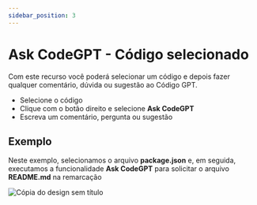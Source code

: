 ```yaml
---
sidebar_position: 3
---
```


# Ask CodeGPT - Código selecionado

Com este recurso você poderá selecionar um código e depois fazer qualquer comentário, dúvida ou sugestão ao Código GPT.

- Selecione o código
- Clique com o botão direito e selecione **Ask CodeGPT**
- Escreva um comentário, pergunta ou sugestão

## Exemplo
Neste exemplo, selecionamos o arquivo **package.json** e, em seguida, executamos a funcionalidade **Ask CodeGPT** para solicitar o arquivo **README.md** na remarcação

![Cópia do design sem título](https://user-images.githubusercontent.com/6216945/210635881-06636e67-3c18-47ec-8a48-78456bc4058e.gif)








